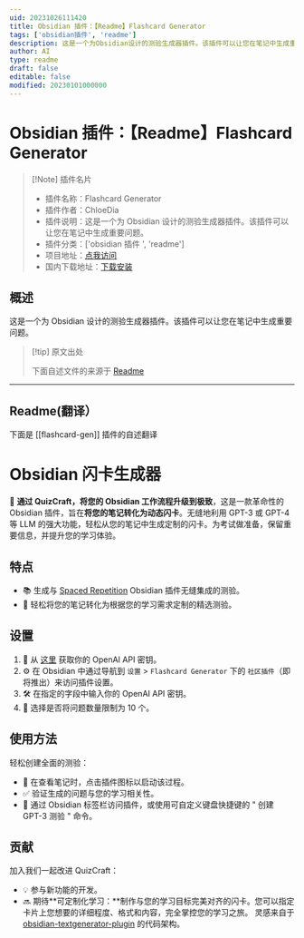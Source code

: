 ```yaml
---
uid: 20231026111420
title: Obsidian 插件：【Readme】Flashcard Generator
tags: ['obsidian插件', 'readme']
description: 这是一个为Obsidian设计的测验生成器插件。该插件可以让您在笔记中生成重要问题。
author: AI
type: readme
draft: false
editable: false
modified: 20230101000000
---
```


# Obsidian 插件：【Readme】Flashcard Generator

> [!Note] 插件名片
> - 插件名称：Flashcard Generator
> - 插件作者：ChloeDia
> - 插件说明：这是一个为 Obsidian 设计的测验生成器插件。该插件可以让您在笔记中生成重要问题。
> - 插件分类：['obsidian 插件 ', 'readme']
> - 项目地址：[点我访问](https://github.com/chloedia/Obsidian_Quiz_Generator)
> - 国内下载地址：[下载安装](https://pkmer.cn/products/plugin/pluginMarket/?flashcard-gen)

## 概述

这是一个为 Obsidian 设计的测验生成器插件。该插件可以让您在笔记中生成重要问题。

> [!tip] 原文出处
>
>下面自述文件的来源于 [Readme](https://ghproxy.net/https://raw.githubusercontent.com/chloedia/Obsidian_Quiz_Generator/master/README.md)

---

## Readme(翻译）

下面是 [[flashcard-gen]] 插件的自述翻译

# Obsidian 闪卡生成器

🚀 **通过 QuizCraft，将您的 Obsidian 工作流程升级到极致**，这是一款革命性的 Obsidian 插件，旨在**将您的笔记转化为动态闪卡**。无缝地利用 GPT-3 或 GPT-4 等 LLM 的强大功能，轻松从您的笔记中生成定制的闪卡。为考试做准备，保留重要信息，并提升您的学习体验。

## 特点

- 📚 生成与 [Spaced Repetition](https://github.com/st3v3nmw/obsidian-spaced-repetition) Obsidian 插件无缝集成的测验。
- 🎯 轻松将您的笔记转化为根据您的学习需求定制的精选测验。

## 设置

1. 🔑 从 [这里](https://beta.openai.com/account/api-keys) 获取你的 OpenAI API 密钥。
2. ⚙️ 在 Obsidian 中通过导航到 `设置` > `Flashcard Generator` 下的 `社区插件`（即将推出）来访问插件设置。
3. 🛠️ 在指定的字段中输入你的 OpenAI API 密钥。
4. 🔢 选择是否将问题数量限制为 10 个。

## 使用方法

轻松创建全面的测验：

- 📝 在查看笔记时，点击插件图标以启动该过程。
- ✅ 验证生成的问题与您的学习相关性。
- 🚀 通过 Obsidian 标签栏访问插件，或使用可自定义键盘快捷键的 " 创建 GPT-3 测验 " 命令。

## 贡献

加入我们一起改进 QuizCraft：

- 💡 参与新功能的开发。
- 🔜 期待**可定制化学习：**制作与您的学习目标完美对齐的闪卡。您可以指定卡片上您想要的详细程度、格式和内容，完全掌控您的学习之旅。
灵感来自于 [obsidian-textgenerator-plugin](https://github.com/nhaouari/obsidian-textgenerator-plugin) 的代码架构。



